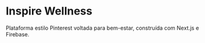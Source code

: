 # Inspire Wellness

Plataforma estilo Pinterest voltada para bem-estar, construída com Next.js e Firebase.